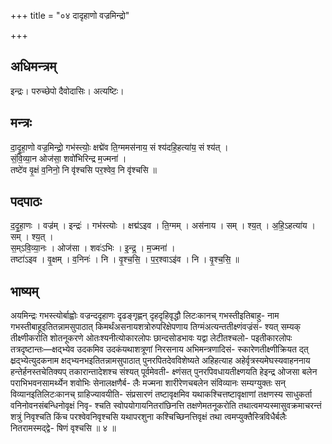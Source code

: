 +++
title = "०४ दादृहाणो वज्रमिन्द्रो"

+++
## अधिमन्त्रम्
इन्द्रः। परुच्छेपो दैवोदासिः। अत्यष्टिः।

## मन्त्रः
दा॒दृ॒हा॒णो वज्र॒मिन्द्रो॒ गभ॑स्त्योः॒ क्षद्मे॑व ति॒ग्ममस॑नाय॒ सं श्य॑दहि॒हत्या॑य॒ सं श्य॑त् ।  
सं॒वि॒व्या॒न ओज॑सा॒ शवो॑भिरिन्द्र म॒ज्मना॑ ।  
तष्टे॑व वृ॒क्षं व॒निनो॒ नि वृ॑श्चसि पर॒श्वेव॒ नि वृ॑श्चसि ॥

## पदपाठः
द॒दृ॒हा॒णः । वज्र॑म् । इन्द्रः॑ । गभ॑स्त्योः । क्षद्म॑ऽइव । ति॒ग्मम् । अस॑नाय । सम् । श्य॒त् । अ॒हि॒ऽहत्या॑य । सम् । श्य॒त् ।  
स॒म्ऽवि॒व्या॒नः । ओज॑सा । शवः॑ऽभिः । इ॒न्द्र॒ । म॒ज्मना॑ ।  
तष्टा॑ऽइव । वृ॒क्षम् । व॒निनः॑ । नि । वृ॒श्च॒सि॒ । प॒र॒श्वाऽइ॑व । नि । वृ॒श्च॒सि॒ ॥

## भाष्यम्
अयमिन्द्रः गभस्त्योर्बाह्वोः वज्रन्ददृहाणः दृढङ्गृह्णन् दृहदृहिवृद्धौ लिटःकानच् गभस्तीइतिबाहु- नाम गभस्तीबाहूइतितन्नामसुपाठात् किमर्थंअसनायशत्रोरुपरिक्षेपणाय तिग्मंअत्यन्ततीक्ष्णंवज्रंसं- श्यत् सम्यक् तीक्ष्णीकरोति शोतनूकरणे ओतःश्यनीत्योकारलोपः छान्दसोडभावः यद्वा लेटीतश्चलो- पइतीकारलोपः तत्रदृष्टान्तः—क्षद्भ्येव उदकमिव उदकंयथाशत्रूणां निरसनाय अभिमन्त्रणादिसं- स्कारेणतीक्ष्णीक्रियत द्त् क्ष्रद्भ्येत्युदकनाम क्षद्भ्यनभइतितन्नामसुपाठात् पुनरपितदेवविशेष्यते अहिहत्याह अहेर्वृत्रस्यमेघस्यवाहननाय हन्तेर्हनस्तचेतिक्यप् तकारान्तादेशश्च संश्यत् पूर्वमेवती- क्ष्णंसत् पुनरपिवधायतीक्ष्णयति हेइन्द्र ओजसा बलेन पराभिभवनसामर्थ्येन शवोभिः सेनालक्षणैर्ब- लैः मज्मना शारीरेणचबलेन संविव्यानः सम्यग्युक्तः सन् विव्यानइतिलिटःकानच् ग्राहिज्यावयीति- संप्रसारणं तष्टावृक्षमिव यथाकश्चित्तष्टावृक्षाणां तक्षणस्य साधुकर्ता वनिनोवनसंबन्धिनोवृक्षं निवृ- श्चति स्वोपयोगायनितरांछिनत्ति तक्षणेमतनूकरोति तथात्वमप्यस्मासुवक्रमाचरन्तं शत्रुं निवृश्चति किंच परश्वेवनिवृश्चसि यथापरशुना कश्चिच्छिनत्तिवृक्षं तथा त्वमप्युक्तैस्त्रिविधैर्बलैः नितरामस्मद्द्वे- षिणं वृश्चसि ॥ ४ ॥